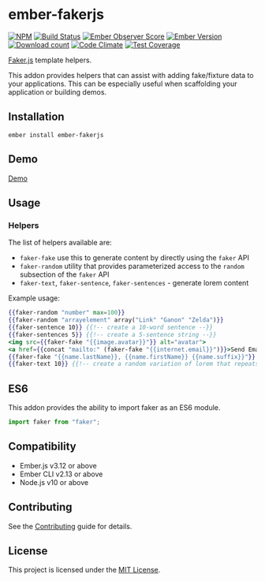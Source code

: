 # ember-fakerjs

[![NPM][npm-badge-img]][npm-badge-link]
[![Build Status][build-status-img]][build-status-link]
[![Ember Observer Score][ember-observer-badge]][ember-observer-url]
[![Ember Version][ember-version]][ember-version-url]
[![Download count][npm-downloads-img]][npm-badge-link]
[![Code Climate][climate-badge]][climate-badge-url]
[![Test Coverage][coverage-badge]][coverage-badge-url]

[Faker.js](https://github.com/marak/Faker.js/) template helpers.

This addon provides helpers that can assist with adding fake/fixture data to your applications.
This can be especially useful when scaffolding your application or building demos.

## Installation

```
ember install ember-fakerjs
```

## Demo

[Demo](https://tzellman.github.io/ember-fakerjs/)

## Usage

### Helpers

The list of helpers available are:

-   `faker-fake` use this to generate content by directly using the `faker` API
-   `faker-random` utility that provides parameterized access to the `random` subsection of the `faker` API
-   `faker-text`, `faker-sentence`, `faker-sentences` - generate lorem content

Example usage:

```hbs
{{faker-random "number" max=100}}
{{faker-random "arrayelement" array("Link" "Ganon" "Zelda")}}
{{faker-sentence 10}} {{!-- create a 10-word sentence --}}
{{faker-sentences 5}} {{!-- create a 5-sentence string --}}
<img src={{faker-fake "{{image.avatar}}"}} alt="avatar">
<a href={{concat "mailto:" (faker-fake "{{internet.email}}")}}>Send Email!</a>
{{faker-fake "{{name.lastName}}, {{name.firstName}} {{name.suffix}}"}}
{{faker-text 10}} {{!-- create a random variation of lorem that repeats 10 times --}}
```

## ES6

This addon provides the ability to import faker as an ES6 module.

```js
import faker from "faker";
```

## Compatibility

-   Ember.js v3.12 or above
-   Ember CLI v2.13 or above
-   Node.js v10 or above

## Contributing

See the [Contributing](CONTRIBUTING.md) guide for details.

## License

This project is licensed under the [MIT License](LICENSE.md).

[npm-badge-img]: https://badge.fury.io/js/ember-fakerjs.svg
[npm-badge-link]: http://badge.fury.io/js/ember-fakerjs
[build-status-img]: https://github.com/tzellman/ember-fakerjs/workflows/Build/badge.svg?branch=master&event=push
[build-status-link]: https://github.com/tzellman/ember-fakerjs/actions?query=workflow%3A%22Build%22
[npm-downloads-img]: https://img.shields.io/npm/dt/ember-fakerjs.svg
[ember-observer-badge]: http://emberobserver.com/badges/ember-fakerjs.svg
[ember-observer-url]: http://emberobserver.com/addons/ember-fakerjs
[ember-version]: https://img.shields.io/badge/Ember-3.12%2B-brightgreen.svg
[ember-version-url]: https://blog.emberjs.com/2019/08/16/ember-3-12-released.html
[coverage-badge]: https://codeclimate.com/github/tzellman/ember-fakerjs/badges/coverage.svg
[coverage-badge-url]: https://codeclimate.com/github/tzellman/ember-fakerjs/test_coverage
[climate-badge]: https://codeclimate.com/github/tzellman/ember-fakerjs/badges/gpa.svg
[climate-badge-url]: https://codeclimate.com/github/tzellman/ember-fakerjs
